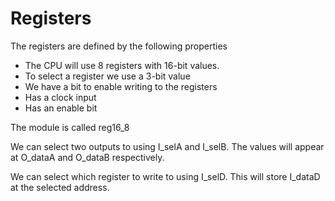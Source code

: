 # Registers

The registers are defined by the following properties

- The CPU will use 8 registers with 16-bit values.
- To select a register we use a 3-bit value
- We have a bit to enable writing to the registers
- Has a clock input
- Has an enable bit

The module is called reg16_8

We can select two outputs to using I_selA and I_selB. The values will appear at O_dataA and O_dataB respectively.

We can select which register to write to using I_selD. This will store I_dataD at the selected address.
